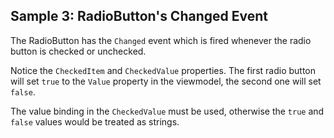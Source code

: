 ## Sample 3: RadioButton's Changed Event

The RadioButton has the `Changed` event which is fired whenever the radio button is checked or unchecked.

Notice the `CheckedItem` and `CheckedValue` properties. The first radio button will set `true` to the `Value` property in the viewmodel,
the second one will set `false`. 

The value binding in the `CheckedValue` must be used, otherwise the `true` and `false` values would be treated as strings.